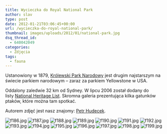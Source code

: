 ```yaml
---
title: Wycieczka do Royal National Park
author: slav
type: post
date: 2012-01-21T03:06:45+00:00
url: /wycieczka-do-royal-national-park/
thumbnail: images/uploads/2012/01/national-park.jpg
dsq_thread_id:
  - 640042049
categories:
  - Zdjęcia
tags:
  - fauna
---
```

Ustanowiony w 1879, [Królewski Park Narodowy](http://www.environment.nsw.gov.au/nationalparks/parkhome.aspx?id=N0030) jest drugim najstarszym na świecie parkiem narodowym &#8211; zaraz za parkiem Yellowstone w USA.

Oddalony zaledwie 32 km od Sydney. W lipcu 2006 został dodany do listy [National Heritage List][1]. Skromna galeria prezentująca kilka gatunków ptaków, które można tam spotkać.

Autorem zdjęć jest nasz znajomy: [Petr Hudecek](https://picasaweb.google.com/101651862916752085512).

<!--more-->

 [1]: http://www.environment.nsw.gov.au/parktypes/NationalHeritage.htm
 
![](https://lh5.googleusercontent.com/-ggy4bVYf1nc/TVTYJAKkTiI/AAAAAAAABHU/wZMNsBSZyII/s800/f186.jpg "f186.jpg")
![](https://lh6.googleusercontent.com/-RLluDpf2ZMw/TVTYJWWIiAI/AAAAAAAABHY/FNw4n7AIetk/s800/f187.jpg "f187.jpg")
![](https://lh3.googleusercontent.com/-Ed99qg2_4sE/TVTYJQvhD8I/AAAAAAAABHc/j4mA_o4Pbag/s800/f188.jpg "f188.jpg")
![](https://lh5.googleusercontent.com/-JvrJ5fXau7A/TVTYJbOPE2I/AAAAAAAABHg/h5NE6BF96JY/s800/f189.jpg "f189.jpg")
![](https://lh5.googleusercontent.com/-5SI9fz-1OYo/TVTYJq6-8lI/AAAAAAAABHk/aBpnbqN-pko/s800/f190.jpg "f190.jpg")
![](https://lh5.googleusercontent.com/-Rkr7b8Xs1Ig/TVTYNlOillI/AAAAAAAABHs/zeVFvN1MoI0/s800/f191.jpg "f191.jpg")
![](https://lh3.googleusercontent.com/-cUWOro_l9Cc/TVTYNsIwsdI/AAAAAAAABHw/Fdw6MSMoWZM/s800/f192.jpg "f192.jpg")
![](https://lh3.googleusercontent.com/-CaooYg-PLrY/TVTYNt04l9I/AAAAAAAABH0/w3ThHUgAXgA/s800/f193.jpg "f193.jpg")
![](https://lh5.googleusercontent.com/-uWM_pyGsejc/TVTYN_LZi2I/AAAAAAAABH4/xXdQ01_3l6c/s800/f194.jpg "f194.jpg")
![](https://lh6.googleusercontent.com/-YcUC46grGMI/TVTYN7HOeOI/AAAAAAAABH8/d0Ll9MUJXw8/s800/f195.jpg "f195.jpg")
![](https://lh5.googleusercontent.com/-m0Ksk7DZQSw/TVTYRtx-n5I/AAAAAAAABIE/iEv0OsbrnLk/s800/f196.jpg "f196.jpg")
![](https://lh3.googleusercontent.com/-4YH6Wza0Lh0/TVTYR9RzcqI/AAAAAAAABII/8v-ibtT_ZXc/s800/f197.jpg "f197.jpg")
![](https://lh3.googleusercontent.com/-EWs9KZribvI/TVTYR7wzeWI/AAAAAAAABIM/DJQeq11A_Ac/s800/f198.jpg "f198.jpg")
![](https://lh3.googleusercontent.com/-magiDpYlYbM/TVTYSINm12I/AAAAAAAABIQ/I8n0sXPuQfc/s800/f199.jpg "f199.jpg")